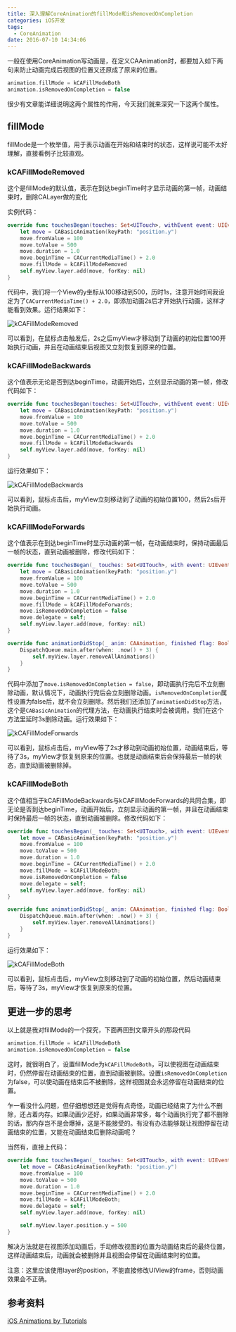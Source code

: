 ```yaml
---
title: 深入理解CoreAnimation的fillMode和isRemovedOnCompletion
categories: iOS开发
tags:
  - CoreAnimation
date: 2016-07-10 14:34:06
---
```


一般在使用CoreAnimation写动画是，在定义CAAnimation时，都要加入如下两句来防止动画完成后视图的位置又还原成了原来的位置。

```swift
animation.fillMode = kCAFillModeBoth
animation.isRemovedOnCompletion = false
```

很少有文章能详细说明这两个属性的作用，今天我们就来深究一下这两个属性。

## fillMode

fillMode是一个枚举值，用于表示动画在开始和结束时的状态，这样说可能不太好理解，直接看例子比较直观。

### kCAFillModeRemoved

这个是fillMode的默认值，表示在到达beginTime时才显示动画的第一帧，动画结束时，删除CALayer做的变化

实例代码：

```swift
override func touchesBegan(touches: Set<UITouch>, withEvent event: UIEvent?) {
    let move = CABasicAnimation(keyPath: "position.y")
    move.fromValue = 100
    move.toValue = 500
    move.duration = 1.0
    move.beginTime = CACurrentMediaTime() + 2.0
    move.fillMode = kCAFillModeRemoved
    self.myView.layer.add(move, forKey: nil)
}
```

代码中，我们将一个View的y坐标从100移动到500，历时1s，注意开始时间我设定为了`CACurrentMediaTime() + 2.0`，即添加动画2s后才开始执行动画，这样才能看到效果。运行结果如下：

![kCAFillModeRemoved](http://oldblog.shicishuzhai.com/kCAFillModeRemoved.gif)

可以看到，在鼠标点击触发后，2s之后myView才移动到了动画的初始位置100开始执行动画，并且在动画结束后视图又立刻恢复到原来的位置。

### kCAFillModeBackwards

这个值表示无论是否到达beginTime，动画开始后，立刻显示动画的第一帧，修改代码如下：

```swift
override func touchesBegan(touches: Set<UITouch>, withEvent event: UIEvent?) {
    let move = CABasicAnimation(keyPath: "position.y")
    move.fromValue = 100
    move.toValue = 500
    move.duration = 1.0
    move.beginTime = CACurrentMediaTime() + 2.0
    move.fillMode = kCAFillModeBackwards
    self.myView.layer.add(move, forKey: nil)
}
```

运行效果如下：

![kCAFillModeBackwards](http://oldblog.shicishuzhai.com/kCAFillModeBackwards.gif)

可以看到，鼠标点击后，myView立刻移动到了动画的初始位置100，然后2s后开始执行动画。

### kCAFillModeForwards

这个值表示在到达beginTime时显示动画的第一帧，在动画结束时，保持动画最后一帧的状态，直到动画被删除，修改代码如下：

```swift
override func touchesBegan(_ touches: Set<UITouch>, with event: UIEvent?) {
    let move = CABasicAnimation(keyPath: "position.y")
    move.fromValue = 100
    move.toValue = 500
    move.duration = 1.0
    move.beginTime = CACurrentMediaTime() + 2.0
    move.fillMode = kCAFillModeForwards;
    move.isRemovedOnCompletion = false
    move.delegate = self;
    self.myView.layer.add(move, forKey: nil)
}

override func animationDidStop(_ anim: CAAnimation, finished flag: Bool) {
    DispatchQueue.main.after(when: .now() + 3) {
        self.myView.layer.removeAllAnimations()
    }
}
```

代码中添加了`move.isRemovedOnCompletion = false`，即动画执行完后不立刻删除动画，默认情况下，动画执行完后会立刻删除动画。`isRemovedOnCompletion`属性设置为false后，就不会立刻删除。然后我们还添加了`animationDidStop`方法，这个是`CABasicAnimation`的代理方法，在动画执行结束时会被调用。我们在这个方法里延时3s删除动画。运行效果如下：

![kCAFillModeForwards](http://oldblog.shicishuzhai.com/kCAFillModeForwards.gif)

可以看到，鼠标点击后，myView等了2s才移动到动画初始位置，动画结束后，等待了3s，myView才恢复到原来的位置。也就是动画结束后会保持最后一帧的状态，直到动画被删除掉。

### kCAFillModeBoth

这个值相当于kCAFillModeBackwards与kCAFillModeForwards的共同合集，即无论是否到达beginTime，动画开始后，立刻显示动画的第一帧，并且在动画结束时保持最后一帧的状态，直到动画被删除。修改代码如下：

```swift
override func touchesBegan(_ touches: Set<UITouch>, with event: UIEvent?) {
    let move = CABasicAnimation(keyPath: "position.y")
    move.fromValue = 100
    move.toValue = 500
    move.duration = 1.0
    move.beginTime = CACurrentMediaTime() + 2.0
    move.fillMode = kCAFillModeBoth;
    move.isRemovedOnCompletion = false
    move.delegate = self;
    self.myView.layer.add(move, forKey: nil)
}

override func animationDidStop(_ anim: CAAnimation, finished flag: Bool) {
    DispatchQueue.main.after(when: .now() + 3) {
        self.myView.layer.removeAllAnimations()
    }
}
```

运行效果如下：

![kCAFillModeBoth](http://oldblog.shicishuzhai.com/kCAFillModeBoth.gif)

可以看到，鼠标点击后，myView立刻移动到了动画的初始位置，然后动画结束后，等待了3s，myView才恢复到原来的位置。

## 更进一步的思考

以上就是我对fillMode的一个探究，下面再回到文章开头的那段代码

```swift
animation.fillMode = kCAFillModeBoth
animation.isRemovedOnCompletion = false
```

这时，就很明白了，设置fillMode为`kCAFillModeBoth`，可以使视图在动画结束时，仍然停留在动画结束的位置，直到动画被删除。设置`isRemovedOnCompletion`为false，可以使动画在结束后不被删除，这样视图就会永远停留在动画结束的位置。

乍一看没什么问题，但仔细想想还是觉得有点奇怪，动画已经结束了为什么不删除，还占着内存。如果动画少还好，如果动画非常多，每个动画执行完了都不删除的话，那内存岂不是会爆掉，这是不能接受的。有没有办法能够既让视图停留在动画结束的位置，又能在动画结束后删除动画呢？

当然有，直接上代码：

```swift
override func touchesBegan(_ touches: Set<UITouch>, with event: UIEvent?) {
    let move = CABasicAnimation(keyPath: "position.y")
    move.fromValue = 100
    move.toValue = 500
    move.duration = 1.0
    move.beginTime = CACurrentMediaTime() + 2.0
    move.fillMode = kCAFillModeBoth;
    move.delegate = self;
    self.myView.layer.add(move, forKey: nil)

    self.myView.layer.position.y = 500
}
```

解决方法就是在视图添加动画后，手动修改视图的位置为动画结束后的最终位置，这样动画结束后，动画就会被删除并且视图会停留在动画结束时的位置。

注意：这里应该使用layer的position，不能直接修改UIView的frame，否则动画效果会不正确。

## 参考资料

[iOS Animations by Tutorials](https://www.raywenderlich.com/store/ios-animations-by-tutorials)

